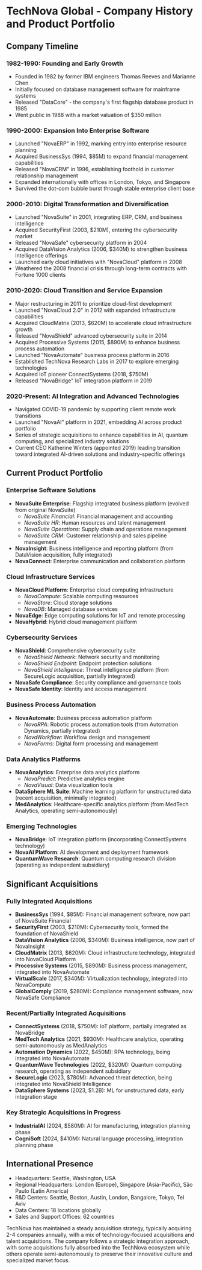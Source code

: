 # TechNova Global - Company History and Product Portfolio

## Company Timeline

### 1982-1990: Founding and Early Growth
- Founded in 1982 by former IBM engineers Thomas Reeves and Marianne Chen
- Initially focused on database management software for mainframe systems
- Released "DataCore" - the company's first flagship database product in 1985
- Went public in 1988 with a market valuation of $350 million

### 1990-2000: Expansion Into Enterprise Software
- Launched "NovaERP" in 1992, marking entry into enterprise resource planning
- Acquired BusinessSys (1994, $85M) to expand financial management capabilities
- Released "NovaCRM" in 1996, establishing foothold in customer relationship management
- Expanded internationally with offices in London, Tokyo, and Singapore
- Survived the dot-com bubble burst through stable enterprise client base

### 2000-2010: Digital Transformation and Diversification
- Launched "NovaSuite" in 2001, integrating ERP, CRM, and business intelligence
- Acquired SecurityFirst (2003, $210M), entering the cybersecurity market
- Released "NovaSafe" cybersecurity platform in 2004
- Acquired DataVision Analytics (2006, $340M) to strengthen business intelligence offerings
- Launched early cloud initiatives with "NovaCloud" platform in 2008
- Weathered the 2008 financial crisis through long-term contracts with Fortune 1000 clients

### 2010-2020: Cloud Transition and Service Expansion
- Major restructuring in 2011 to prioritize cloud-first development
- Launched "NovaCloud 2.0" in 2012 with expanded infrastructure capabilities
- Acquired CloudMatrix (2013, $620M) to accelerate cloud infrastructure growth
- Released "NovaShield" advanced cybersecurity suite in 2014
- Acquired Processive Systems (2015, $890M) to enhance business process automation
- Launched "NovaAutomate" business process platform in 2016
- Established TechNova Research Labs in 2017 to explore emerging technologies
- Acquired IoT pioneer ConnectSystems (2018, $750M)
- Released "NovaBridge" IoT integration platform in 2019

### 2020-Present: AI Integration and Advanced Technologies
- Navigated COVID-19 pandemic by supporting client remote work transitions
- Launched "NovaAI" platform in 2021, embedding AI across product portfolio
- Series of strategic acquisitions to enhance capabilities in AI, quantum computing, and specialized industry solutions
- Current CEO Katherine Winters (appointed 2019) leading transition toward integrated AI-driven solutions and industry-specific offerings

## Current Product Portfolio

### Enterprise Software Solutions
- **NovaSuite Enterprise**: Flagship integrated business platform (evolved from original NovaSuite)
  - *NovaSuite Financial*: Financial management and accounting
  - *NovaSuite HR*: Human resources and talent management
  - *NovaSuite Operations*: Supply chain and operations management
  - *NovaSuite CRM*: Customer relationship and sales pipeline management
- **NovaInsight**: Business intelligence and reporting platform (from DataVision acquisition, fully integrated)
- **NovaConnect**: Enterprise communication and collaboration platform

### Cloud Infrastructure Services
- **NovaCloud Platform**: Enterprise cloud computing infrastructure
  - *NovaCompute*: Scalable computing resources
  - *NovaStore*: Cloud storage solutions
  - *NovaDB*: Managed database services
- **NovaEdge**: Edge computing solutions for IoT and remote processing
- **NovaHybrid**: Hybrid cloud management platform

### Cybersecurity Services
- **NovaShield**: Comprehensive cybersecurity suite
  - *NovaShield Network*: Network security and monitoring
  - *NovaShield Endpoint*: Endpoint protection solutions
  - *NovaShield Intelligence*: Threat intelligence platform (from SecureLogic acquisition, partially integrated)
- **NovaSafe Compliance**: Security compliance and governance tools
- **NovaSafe Identity**: Identity and access management

### Business Process Automation
- **NovaAutomate**: Business process automation platform
  - *NovaRPA*: Robotic process automation tools (from Automation Dynamics, partially integrated)
  - *NovaWorkflow*: Workflow design and management
  - *NovaForms*: Digital form processing and management

### Data Analytics Platforms
- **NovaAnalytics**: Enterprise data analytics platform
  - *NovaPredict*: Predictive analytics engine
  - *NovaVisual*: Data visualization tools
- **DataSphere ML Suite**: Machine learning platform for unstructured data (recent acquisition, minimally integrated)
- **MedAnalytics**: Healthcare-specific analytics platform (from MedTech Analytics, operating semi-autonomously)

### Emerging Technologies
- **NovaBridge**: IoT integration platform (incorporating ConnectSystems technology)
- **NovaAI Platform**: AI development and deployment framework
- **QuantumWave Research**: Quantum computing research division (operating as independent subsidiary)

## Significant Acquisitions

### Fully Integrated Acquisitions
- **BusinessSys** (1994, $85M): Financial management software, now part of NovaSuite Financial
- **SecurityFirst** (2003, $210M): Cybersecurity tools, formed the foundation of NovaShield
- **DataVision Analytics** (2006, $340M): Business intelligence, now part of NovaInsight
- **CloudMatrix** (2013, $620M): Cloud infrastructure technology, integrated into NovaCloud Platform
- **Processive Systems** (2015, $890M): Business process management, integrated into NovaAutomate
- **VirtualScale** (2017, $340M): Virtualization technology, integrated into NovaCompute
- **GlobalComply** (2019, $280M): Compliance management software, now NovaSafe Compliance

### Recent/Partially Integrated Acquisitions
- **ConnectSystems** (2018, $750M): IoT platform, partially integrated as NovaBridge
- **MedTech Analytics** (2021, $930M): Healthcare analytics, operating semi-autonomously as MedAnalytics
- **Automation Dynamics** (2022, $450M): RPA technology, being integrated into NovaAutomate
- **QuantumWave Technologies** (2022, $320M): Quantum computing research, operating as independent subsidiary
- **SecureLogic** (2023, $780M): Advanced threat detection, being integrated into NovaShield Intelligence
- **DataSphere Systems** (2023, $1.2B): ML for unstructured data, early integration stage

### Key Strategic Acquisitions in Progress
- **IndustrialAI** (2024, $580M): AI for manufacturing, integration planning phase
- **CogniSoft** (2024, $410M): Natural language processing, integration planning phase

## International Presence
- Headquarters: Seattle, Washington, USA
- Regional Headquarters: London (Europe), Singapore (Asia-Pacific), São Paulo (Latin America)
- R&D Centers: Seattle, Boston, Austin, London, Bangalore, Tokyo, Tel Aviv
- Data Centers: 18 locations globally
- Sales and Support Offices: 62 countries

TechNova has maintained a steady acquisition strategy, typically acquiring 2-4 companies annually, with a mix of technology-focused acquisitions and talent acquisitions. The company follows a strategic integration approach, with some acquisitions fully absorbed into the TechNova ecosystem while others operate semi-autonomously to preserve their innovative culture and specialized market focus.